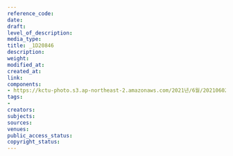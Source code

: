 ```yaml
---
reference_code: 
date: 
draft: 
level_of_description: 
media_type: 
title: _1D20846
description: 
weight: 
modified_at: 
created_at: 
link: 
components:
- https://kctu-photo.s3.ap-northeast-2.amazonaws.com/2021년/6월/20210602_산재처리+지연+근본+대책수립!+민주노총+결의대회/_1D20846.jpg
tags:
- 
creators: 
subjects: 
sources: 
venues: 
public_access_status: 
copyright_status: 
---
```

